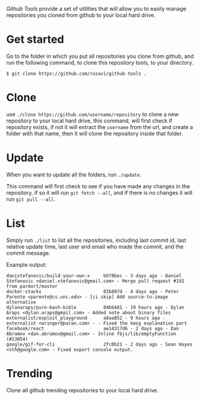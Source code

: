 _Github Tools_ provide a set of utilities that will allow you to easily manage
repositories you cloned from github to your local hard drive.

# Get started
Go to the folder in which you put all repositories you clone from github, and
run the following command, to clone this repository tools, to your directory.

```
$ git clone https://github.com/rusavi/github-tools .
```

# Clone

use `./clone https://github.com/username/repository` to clone a new repository
to your local hard drive, this command, will first check if repository exists,
if not it will extract the `username` from the url, and create a folder with
that name, then it will clone the repository inside that folder.

# Update

When you want to update all the folders, run `./update`.

This command will first check to see if you have made any changes in the
repository, if so it will run `git fetch --all`, and if there is no changes
it will run `git pull --all`.

# List

Simply run `./list` to list all the repositories, including last commit id,
last relative update time, last user and email who made the commit, and the
commit message.

Example output:

```
danistefanovic/build-your-own-x     b978bec - 3 days ago - Daniel Stefanovic <daniel.stefanovic@gmail.com> - Merge pull request #192 from parmort/master
docker-stacks                       03b897d - 4 days ago - Peter Parente <parente@cs.unc.edu> - [ci skip] Add source-to-image alternative
dylanaraps/pure-bash-bible          04bb481 - 19 hours ago - Dylan Araps <dylan.araps@gmail.com> - Added note about binary files
externalist/exploit_playground      a8aa852 - 9 hours ago - externalist <wringer@paran.com> - - Fixed the kmsg explanation part
facebook/react                      ae14317d6 - 2 days ago - Dan Abramov <dan.abramov@gmail.com> - Inline fbjs/lib/emptyFunction (#13054)
google/gif-for-cli                  2fc0b21 - 2 days ago - Sean Hayes <sth@google.com> - Fixed export console output.
```

# Trending

Clone all github trending repositories to your local hard drive.
